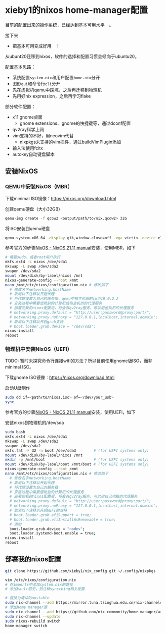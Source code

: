 # xieby1的nixos home-manager配置

目前的配置出来的操作系统，已经达到基本可用水平<img src="https://www.emojiall.com/img/platform/wechat/wx035.png" style="height: 1em;" />。

接下来

* 把基本可用变成好用<img src="https://www.emojiall.com/img/platform/wechat/wx035.png" style="height: 1em;" />！

从ubunt20迁移到nixos，软件的选择和配置习惯会倾向于ubuntu20。

配置基本思路：

* 系统配置`system.nix`和用户配置`home.nix`分开
* 图形`gui`和命令行`cli`分开
* 先在虚拟机qemu中踩坑，之后再迁移到物理机
* 先用好nix expression，之后再学习flake

部分软件配置：

* x11 gnome桌面
  * gnome extensions、gnome的快捷键等，通过dconf配置
* qv2ray科学上网
* vim支持的不好，用neovim代替
  * nixpkgs未支持的vim插件，通过buildVimPlugin添加
* 输入法使用fcitx
* autokey自动键盘脚本

## 安装NixOS

### QEMU中安装NixOS（MBR）

下载minimal ISO镜像：https://nixos.org/download.html

创建qemu硬盘（大小32GB）

```bash
qemu-img create -f qcow2 <output/path/to/nix.qcow2> 32G
```

将ISO安装到qemu硬盘

```bash
qemu-system-x86_64 -display gtk,window-close=off -vga virtio -device e1000,netdev=net0 -netdev user,id=net0,hostfwd=tcp::5556-:22,smb=/home/xieby1/ -m 4G -smp 3 -enable-kvm -hda </path/to/nix.qcow2> -cdrom </path/to/nixos-minial.iso> -boot d &
```

参考官方的步骤[NixOS - NixOS 21.11 manual](https://nixos.org/manual/nixos/stable/#sec-installation)安装，使用MBR，如下

```bash
# 需要sudo，或者root用户执行
mkfs.ext4 -L nixos /dev/sda1
mkswap -L swap /dev/sda2
swapon /dev/sda2
mount /dev/disk/by-label/nixos /mnt
nixos-generate-config --root /mnt
nano /mnt/etc/nixos/configuration.nix # 修改如下
  # 修改名字networking.hostName
  # 取消以下注释以开起代理
  # 将代理设置为自己的服务器，qemu中宿主机器的ip为10.0.2.2
  # 安装过程中需要借助别的计算机或宿主机的的代理服务
  # 部署完我的nixos配置后，将会有qv2ray服务，可以用虚拟机的代理服务
  # networking.proxy.default = "http://user:password@proxy:port/";
  # networking.proxy.noProxy = "127.0.0.1,localhost,internal.domain";
  # 取消以下注释以开启grub支持
  # boot.loader.grub.device = "/dev/sda";
nixos-install
reboot
```

### 物理机中安装NixOS（UEFI）

TODO: 暂时未探究命令行连接wifi的方法？所以目前使用gnome版ISO，而非minimal ISO。

下载gnome ISO镜像：https://nixos.org/download.html

启动U盘制作

```bash
sudo dd if=<path/to/nixos.iso> of=</dev/your_usb>
sync
```

参考官方的步骤[NixOS - NixOS 21.11 manual](https://nixos.org/manual/nixos/stable/#sec-installation)安装，使用UEFI，如下

安装nixos到物理机的/dev/sda

```bash
sudo bash
mkfs.ext4 -L nixos /dev/sda1
mkswap -L swap /dev/sda2
swapon /dev/sda2
mkfs.fat -F 32 -n boot /dev/sda3        # (for UEFI systems only)
mount /dev/disk/by-label/nixos /mnt
mkdir -p /mnt/boot                      # (for UEFI systems only)
mount /dev/disk/by-label/boot /mnt/boot # (for UEFI systems only)
nixos-generate-config --root /mnt
nano /mnt/etc/nixos/configuration.nix # 修改如下
  # 修改名字networking.hostName
  # 取消以下注释以开起代理
  # 将代理设置为自己的服务器
  # 安装过程中需要借助别的计算机的代理服务
  # 部署完我的nixos配置后，将会有qv2ray服务，可以用自己电脑的代理服务
  # networking.proxy.default = "http://user:password@proxy:port/";
  # networking.proxy.noProxy = "127.0.0.1,localhost,internal.domain";
  # 取消以下注释以开启UEFI的支持
  # boot.loader.grub.efiSupport = true;
  # boot.loader.grub.efiInstallAsRemovable = true;
  # 添加
  boot.loader.grub.device = "nodev";
  boot.loader.systemd-boot.enable = true;
nixos-install
reboot
```
## 部署我的nixos配置

```bash
git clone https://github.com/xieby1/nix_config.git ~/.config/nixpkgs

vim /etc/nixos/configuration.nix
# 在imports中添加system.nix的路径
# 添加Vault若无，则注释syncthing相关配置

# 替换为清华的unstable
sudo nix-channel --add https://mirror.tuna.tsinghua.edu.cn/nix-channels/nixos-unstable  nixos
# 添加home manager源
sudo nix-channel --add https://github.com/nix-community/home-manager/archive/master.tar.gz home-manager
sudo nix-channel --update
sudo nixos-rebuild switch
home-manager switch
```





